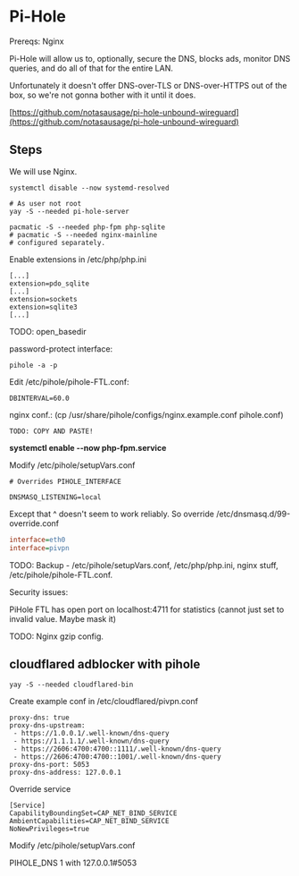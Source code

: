 # Pi-Hole

Prereqs: Nginx

Pi-Hole will allow us to, optionally, secure the DNS, blocks ads, monitor DNS queries, and do all of that for the entire LAN.

Unfortunately it doesn't offer DNS-over-TLS or DNS-over-HTTPS out of the box, so we're not gonna bother with it until it does.

[https://github.com/notasausage/pi-hole-unbound-wireguard](https://github.com/notasausage/pi-hole-unbound-wireguard)

## Steps

We will use Nginx.

```
systemctl disable --now systemd-resolved

# As user not root
yay -S --needed pi-hole-server

pacmatic -S --needed php-fpm php-sqlite
# pacmatic -S --needed nginx-mainline
# configured separately.
```

Enable extensions in /etc/php/php.ini

```
[...]
extension=pdo_sqlite
[...]
extension=sockets
extension=sqlite3
[...]
```

TODO: open\_basedir

password-protect interface:

`pihole -a -p`

Edit /etc/pihole/pihole-FTL.conf:

`DBINTERVAL=60.0`

nginx conf.: \(cp /usr/share/pihole/configs/nginx.example.conf pihole.conf\)

```
TODO: COPY AND PASTE!
```

**systemctl enable --now php-fpm.service**

Modify /etc/pihole/setupVars.conf

`# Overrides PIHOLE_INTERFACE`

`DNSMASQ_LISTENING=local`

Except that ^ doesn't seem to work reliably. So override /etc/dnsmasq.d/99-override.conf

```ini
interface=eth0
interface=pivpn
```

TODO: Backup - /etc/pihole/setupVars.conf, /etc/php/php.ini, nginx stuff, /etc/pihole/pihole-FTL.conf.

Security issues:

PiHole FTL has open port on localhost:4711 for statistics \(cannot just set to invalid value. Maybe mask it\)

TODO: Nginx gzip config.

## cloudflared adblocker with pihole

`yay -S --needed cloudflared-bin`

Create example conf in /etc/cloudflared/pivpn.conf

```
proxy-dns: true
proxy-dns-upstream:
 - https://1.0.0.1/.well-known/dns-query
 - https://1.1.1.1/.well-known/dns-query
 - https://2606:4700:4700::1111/.well-known/dns-query
 - https://2606:4700:4700::1001/.well-known/dns-query
proxy-dns-port: 5053
proxy-dns-address: 127.0.0.1
```

Override service

```
[Service]
CapabilityBoundingSet=CAP_NET_BIND_SERVICE
AmbientCapabilities=CAP_NET_BIND_SERVICE
NoNewPrivileges=true
```

Modify /etc/pihole/setupVars.conf

PIHOLE\_DNS 1 with 127.0.0.1\#5053

